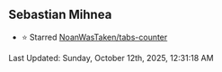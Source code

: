 <h2>Sebastian Mihnea</h2>

<!--RECENT_ACTIVITY:start-->
- ⭐ Starred [NoanWasTaken/tabs-counter](https://github.com/NoanWasTaken/tabs-counter)<br>
<!--RECENT_ACTIVITY:end-->
<!--RECENT_ACTIVITY:last_update-->
Last Updated: Sunday, October 12th, 2025, 12:31:18 AM
<!--RECENT_ACTIVITY:last_update_end-->

<!---LOL-STATS-START-HERE--->
<!---LOL-STATS-END-HERE--->

